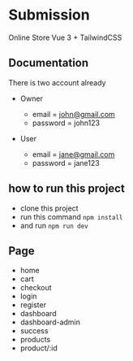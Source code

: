 
# Submission
Online Store Vue 3 + TailwindCSS





## Documentation

There is two account already

- Owner
    - email = john@gmail.com
    - password = john123

- User
    - email = jane@gmail.com
    - password = jane123


## how to run this project

- clone this project
- run this command ```npm install```
- and run ```npm run dev```





## Page

- home
- cart
- checkout
- login
- register
- dashboard
- dashboard-admin
- success
- products
- product/:id

